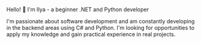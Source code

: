 Hello! 👋 I'm Ilya - a beginner .NET and Python developer

I'm passionate about software development and am constantly developing in the backend areas using C# and Python. I'm looking for opportunities to apply my knowledge and gain practical experience in real projects.
<!--
**filippov112/filippov112** is a ✨ _special_ ✨ repository because its `README.md` (this file) appears on your GitHub profile.

Here are some ideas to get you started:

- 🔭 I’m currently working on ...
- 🌱 I’m currently learning ...
- 👯 I’m looking to collaborate on ...
- 🤔 I’m looking for help with ...
- 💬 Ask me about ...
- 📫 How to reach me: ...
- 😄 Pronouns: ...
- ⚡ Fun fact: ...
-->
